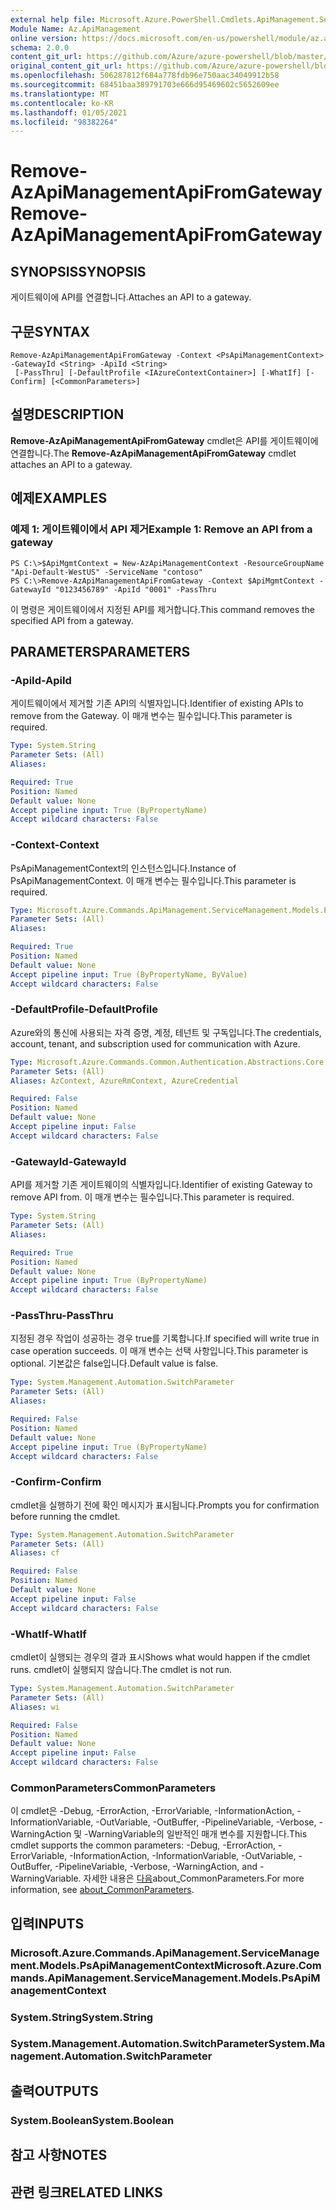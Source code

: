 ```yaml
---
external help file: Microsoft.Azure.PowerShell.Cmdlets.ApiManagement.ServiceManagement.dll-Help.xml
Module Name: Az.ApiManagement
online version: https://docs.microsoft.com/en-us/powershell/module/az.apimanagement/remove-azapimanagementapifromgateway
schema: 2.0.0
content_git_url: https://github.com/Azure/azure-powershell/blob/master/src/ApiManagement/ApiManagement/help/Remove-AzApiManagementApiFromGateway.md
original_content_git_url: https://github.com/Azure/azure-powershell/blob/master/src/ApiManagement/ApiManagement/help/Remove-AzApiManagementApiFromGateway.md
ms.openlocfilehash: 506287812f684a778fdb96e750aac34049912b58
ms.sourcegitcommit: 68451baa389791703e666d95469602c5652609ee
ms.translationtype: MT
ms.contentlocale: ko-KR
ms.lasthandoff: 01/05/2021
ms.locfileid: "98382264"
---
```

# <span data-ttu-id="b27d7-101">Remove-AzApiManagementApiFromGateway</span><span class="sxs-lookup"><span data-stu-id="b27d7-101">Remove-AzApiManagementApiFromGateway</span></span>

## <span data-ttu-id="b27d7-102">SYNOPSIS</span><span class="sxs-lookup"><span data-stu-id="b27d7-102">SYNOPSIS</span></span>
<span data-ttu-id="b27d7-103">게이트웨이에 API를 연결합니다.</span><span class="sxs-lookup"><span data-stu-id="b27d7-103">Attaches an API to a gateway.</span></span>

## <span data-ttu-id="b27d7-104">구문</span><span class="sxs-lookup"><span data-stu-id="b27d7-104">SYNTAX</span></span>

```
Remove-AzApiManagementApiFromGateway -Context <PsApiManagementContext> -GatewayId <String> -ApiId <String>
 [-PassThru] [-DefaultProfile <IAzureContextContainer>] [-WhatIf] [-Confirm] [<CommonParameters>]
```

## <span data-ttu-id="b27d7-105">설명</span><span class="sxs-lookup"><span data-stu-id="b27d7-105">DESCRIPTION</span></span>
<span data-ttu-id="b27d7-106">**Remove-AzApiManagementApiFromGateway** cmdlet은 API를 게이트웨이에 연결합니다.</span><span class="sxs-lookup"><span data-stu-id="b27d7-106">The **Remove-AzApiManagementApiFromGateway** cmdlet attaches an API to a gateway.</span></span>

## <span data-ttu-id="b27d7-107">예제</span><span class="sxs-lookup"><span data-stu-id="b27d7-107">EXAMPLES</span></span>

### <span data-ttu-id="b27d7-108">예제 1: 게이트웨이에서 API 제거</span><span class="sxs-lookup"><span data-stu-id="b27d7-108">Example 1: Remove an API from a gateway</span></span>
```
PS C:\>$ApiMgmtContext = New-AzApiManagementContext -ResourceGroupName "Api-Default-WestUS" -ServiceName "contoso"
PS C:\>Remove-AzApiManagementApiFromGateway -Context $ApiMgmtContext -GatewayId "0123456789" -ApiId "0001" -PassThru
```

<span data-ttu-id="b27d7-109">이 명령은 게이트웨이에서 지정된 API를 제거합니다.</span><span class="sxs-lookup"><span data-stu-id="b27d7-109">This command removes the specified API from a gateway.</span></span>

## <span data-ttu-id="b27d7-110">PARAMETERS</span><span class="sxs-lookup"><span data-stu-id="b27d7-110">PARAMETERS</span></span>

### <span data-ttu-id="b27d7-111">-ApiId</span><span class="sxs-lookup"><span data-stu-id="b27d7-111">-ApiId</span></span>
<span data-ttu-id="b27d7-112">게이트웨이에서 제거할 기존 API의 식별자입니다.</span><span class="sxs-lookup"><span data-stu-id="b27d7-112">Identifier of existing APIs to remove from the Gateway.</span></span>
<span data-ttu-id="b27d7-113">이 매개 변수는 필수입니다.</span><span class="sxs-lookup"><span data-stu-id="b27d7-113">This parameter is required.</span></span>

```yaml
Type: System.String
Parameter Sets: (All)
Aliases:

Required: True
Position: Named
Default value: None
Accept pipeline input: True (ByPropertyName)
Accept wildcard characters: False
```

### <span data-ttu-id="b27d7-114">-Context</span><span class="sxs-lookup"><span data-stu-id="b27d7-114">-Context</span></span>
<span data-ttu-id="b27d7-115">PsApiManagementContext의 인스턴스입니다.</span><span class="sxs-lookup"><span data-stu-id="b27d7-115">Instance of PsApiManagementContext.</span></span>
<span data-ttu-id="b27d7-116">이 매개 변수는 필수입니다.</span><span class="sxs-lookup"><span data-stu-id="b27d7-116">This parameter is required.</span></span>

```yaml
Type: Microsoft.Azure.Commands.ApiManagement.ServiceManagement.Models.PsApiManagementContext
Parameter Sets: (All)
Aliases:

Required: True
Position: Named
Default value: None
Accept pipeline input: True (ByPropertyName, ByValue)
Accept wildcard characters: False
```

### <span data-ttu-id="b27d7-117">-DefaultProfile</span><span class="sxs-lookup"><span data-stu-id="b27d7-117">-DefaultProfile</span></span>
<span data-ttu-id="b27d7-118">Azure와의 통신에 사용되는 자격 증명, 계정, 테넌트 및 구독입니다.</span><span class="sxs-lookup"><span data-stu-id="b27d7-118">The credentials, account, tenant, and subscription used for communication with Azure.</span></span>

```yaml
Type: Microsoft.Azure.Commands.Common.Authentication.Abstractions.Core.IAzureContextContainer
Parameter Sets: (All)
Aliases: AzContext, AzureRmContext, AzureCredential

Required: False
Position: Named
Default value: None
Accept pipeline input: False
Accept wildcard characters: False
```

### <span data-ttu-id="b27d7-119">-GatewayId</span><span class="sxs-lookup"><span data-stu-id="b27d7-119">-GatewayId</span></span>
<span data-ttu-id="b27d7-120">API를 제거할 기존 게이트웨이의 식별자입니다.</span><span class="sxs-lookup"><span data-stu-id="b27d7-120">Identifier of existing Gateway to remove API from.</span></span>
<span data-ttu-id="b27d7-121">이 매개 변수는 필수입니다.</span><span class="sxs-lookup"><span data-stu-id="b27d7-121">This parameter is required.</span></span>

```yaml
Type: System.String
Parameter Sets: (All)
Aliases:

Required: True
Position: Named
Default value: None
Accept pipeline input: True (ByPropertyName)
Accept wildcard characters: False
```

### <span data-ttu-id="b27d7-122">-PassThru</span><span class="sxs-lookup"><span data-stu-id="b27d7-122">-PassThru</span></span>
<span data-ttu-id="b27d7-123">지정된 경우 작업이 성공하는 경우 true를 기록합니다.</span><span class="sxs-lookup"><span data-stu-id="b27d7-123">If specified will write true in case operation succeeds.</span></span>
<span data-ttu-id="b27d7-124">이 매개 변수는 선택 사항입니다.</span><span class="sxs-lookup"><span data-stu-id="b27d7-124">This parameter is optional.</span></span>
<span data-ttu-id="b27d7-125">기본값은 false입니다.</span><span class="sxs-lookup"><span data-stu-id="b27d7-125">Default value is false.</span></span>

```yaml
Type: System.Management.Automation.SwitchParameter
Parameter Sets: (All)
Aliases:

Required: False
Position: Named
Default value: None
Accept pipeline input: True (ByPropertyName)
Accept wildcard characters: False
```

### <span data-ttu-id="b27d7-126">-Confirm</span><span class="sxs-lookup"><span data-stu-id="b27d7-126">-Confirm</span></span>
<span data-ttu-id="b27d7-127">cmdlet을 실행하기 전에 확인 메시지가 표시됩니다.</span><span class="sxs-lookup"><span data-stu-id="b27d7-127">Prompts you for confirmation before running the cmdlet.</span></span>

```yaml
Type: System.Management.Automation.SwitchParameter
Parameter Sets: (All)
Aliases: cf

Required: False
Position: Named
Default value: None
Accept pipeline input: False
Accept wildcard characters: False
```

### <span data-ttu-id="b27d7-128">-WhatIf</span><span class="sxs-lookup"><span data-stu-id="b27d7-128">-WhatIf</span></span>
<span data-ttu-id="b27d7-129">cmdlet이 실행되는 경우의 결과 표시</span><span class="sxs-lookup"><span data-stu-id="b27d7-129">Shows what would happen if the cmdlet runs.</span></span> <span data-ttu-id="b27d7-130">cmdlet이 실행되지 않습니다.</span><span class="sxs-lookup"><span data-stu-id="b27d7-130">The cmdlet is not run.</span></span>

```yaml
Type: System.Management.Automation.SwitchParameter
Parameter Sets: (All)
Aliases: wi

Required: False
Position: Named
Default value: None
Accept pipeline input: False
Accept wildcard characters: False
```

### <span data-ttu-id="b27d7-131">CommonParameters</span><span class="sxs-lookup"><span data-stu-id="b27d7-131">CommonParameters</span></span>
<span data-ttu-id="b27d7-132">이 cmdlet은 -Debug, -ErrorAction, -ErrorVariable, -InformationAction, -InformationVariable, -OutVariable, -OutBuffer, -PipelineVariable, -Verbose, -WarningAction 및 -WarningVariable의 일반적인 매개 변수를 지원합니다.</span><span class="sxs-lookup"><span data-stu-id="b27d7-132">This cmdlet supports the common parameters: -Debug, -ErrorAction, -ErrorVariable, -InformationAction, -InformationVariable, -OutVariable, -OutBuffer, -PipelineVariable, -Verbose, -WarningAction, and -WarningVariable.</span></span> <span data-ttu-id="b27d7-133">자세한 내용은 [다음](http://go.microsoft.com/fwlink/?LinkID=113216)about_CommonParameters.</span><span class="sxs-lookup"><span data-stu-id="b27d7-133">For more information, see [about_CommonParameters](http://go.microsoft.com/fwlink/?LinkID=113216).</span></span>

## <span data-ttu-id="b27d7-134">입력</span><span class="sxs-lookup"><span data-stu-id="b27d7-134">INPUTS</span></span>

### <span data-ttu-id="b27d7-135">Microsoft.Azure.Commands.ApiManagement.ServiceManagement.Models.PsApiManagementContext</span><span class="sxs-lookup"><span data-stu-id="b27d7-135">Microsoft.Azure.Commands.ApiManagement.ServiceManagement.Models.PsApiManagementContext</span></span>

### <span data-ttu-id="b27d7-136">System.String</span><span class="sxs-lookup"><span data-stu-id="b27d7-136">System.String</span></span>

### <span data-ttu-id="b27d7-137">System.Management.Automation.SwitchParameter</span><span class="sxs-lookup"><span data-stu-id="b27d7-137">System.Management.Automation.SwitchParameter</span></span>

## <span data-ttu-id="b27d7-138">출력</span><span class="sxs-lookup"><span data-stu-id="b27d7-138">OUTPUTS</span></span>

### <span data-ttu-id="b27d7-139">System.Boolean</span><span class="sxs-lookup"><span data-stu-id="b27d7-139">System.Boolean</span></span>

## <span data-ttu-id="b27d7-140">참고 사항</span><span class="sxs-lookup"><span data-stu-id="b27d7-140">NOTES</span></span>

## <span data-ttu-id="b27d7-141">관련 링크</span><span class="sxs-lookup"><span data-stu-id="b27d7-141">RELATED LINKS</span></span>

